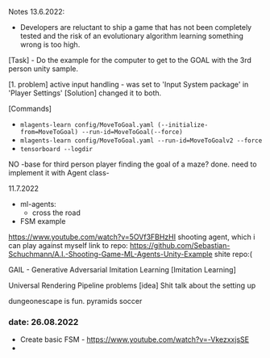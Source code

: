 Notes 13.6.2022:
- Developers are reluctant to ship a game that has not been completely tested and the risk of an evolutionary algorithm learning something wrong is too high.

[Task] - Do the example for the computer to get to the GOAL with the 3rd person unity sample.

[1. problem] active input handling - was set to 'Input System package' in 'Player Settings'
[Solution] changed it to both.

[Commands]
- `mlagents-learn config/MoveToGoal.yaml (--initialize-from=MoveToGoal) --run-id=MoveToGoal(--force)`
- `mlagents-learn config/MoveToGoal.yaml --run-id=MoveToGoalv2 --force`
- `tensorboard --logdir`

NO -base for third person player finding the goal of a maze? done. need to implement it with Agent class-

11.7.2022
- ml-agents:
    - cross the road
- FSM example


https://www.youtube.com/watch?v=5OVf3FBHzHI
shooting agent, which i can play against myself
link to repo: https://github.com/Sebastian-Schuchmann/A.I.-Shooting-Game-ML-Agents-Unity-Example
shite repo:(


GAIL - Generative Adversarial Imitation Learning
[Imitation Learning]

Universal Rendering Pipeline problems
[idea] Shit talk about the setting up

dungeonescape is fun.
pyramids
soccer

### date: 26.08.2022
- Create basic FSM - https://www.youtube.com/watch?v=-VkezxxjsSE
- 

